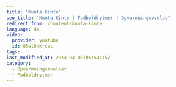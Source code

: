 ```yaml
---
title: "Kunta Kinte"
seo_title: "Kunta Kinte | Fodboldrytmer | Opvarmningsøvelse"
redirect_from: /content/kunta-kinte
language: da
video:
  provider: youtube
  id: Q5el6nKrcac
tags:
last_modified_at: 2014-04-08T06:53:45Z
category:
  - Opvarmningsøvelser
  - Fodboldrytmer
---
```


